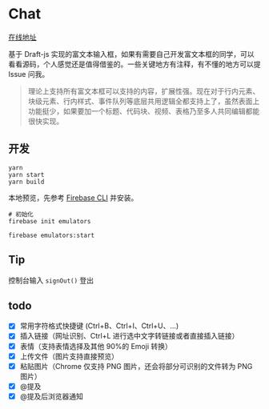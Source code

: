 # Chat

[在线地址](https://chat.jaceyi.com/)

基于 Draft-js 实现的富文本输入框，如果有需要自己开发富文本框的同学，可以看看源码，个人感觉还是值得借鉴的。一些关键地方有注释，有不懂的地方可以提 Issue 问我。

> 理论上支持所有富文本框可以支持的内容，扩展性强。现在对于行内元素、块级元素、行内样式、事件队列等底层共用逻辑全都支持上了，虽然表面上功能挺少，如果要加一个标题、代码块、视频、表格乃至多人共同编辑都能很快实现。

## 开发

```shell
yarn
yarn start
yarn build
```

本地预览，先参考 [Firebase CLI](https://firebase.google.com/docs/cli?authuser=0#install_the_firebase_cli) 并安装。

```shell
# 初始化
firebase init emulators

firebase emulators:start
```

## Tip

控制台输入 `signOut()` 登出

## todo

- [x] 常用字符格式快捷键 (Ctrl+B、Ctrl+I、Ctrl+U、...)
- [x] 插入链接（网址识别、Ctrl+L 进行选中文字转链接或者直接插入链接）
- [x] 表情（支持表情选择及其他 90%的 Emoji 转换）
- [x] 上传文件（图片支持直接预览）
- [x] 粘贴图片（Chrome 仅支持 PNG 图片，还会将部分可识别的文件转为 PNG 图片）
- [x] @提及
- [x] @提及后浏览器通知
